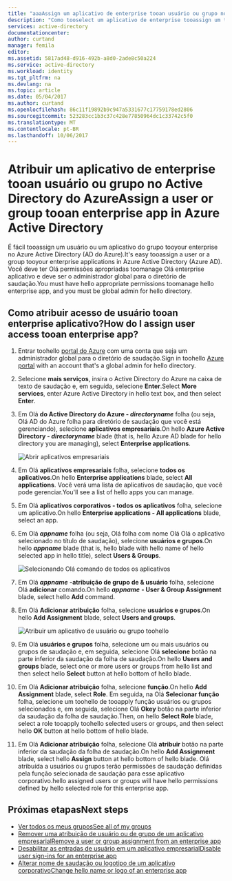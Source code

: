 ```yaml
---
title: "aaaAssign um aplicativo de enterprise tooan usuário ou grupo no Active Directory do Azure | Microsoft Docs"
description: "Como tooselect um aplicativo de enterprise tooassign um tooit de usuário ou grupo no Active Directory do Azure"
services: active-directory
documentationcenter: 
author: curtand
manager: femila
editor: 
ms.assetid: 5817ad48-d916-492b-a8d0-2ade8c50a224
ms.service: active-directory
ms.workload: identity
ms.tgt_pltfrm: na
ms.devlang: na
ms.topic: article
ms.date: 05/04/2017
ms.author: curtand
ms.openlocfilehash: 86c11f19892b9c947a5331677c17759178ed2806
ms.sourcegitcommit: 523283cc1b3c37c428e77850964dc1c33742c5f0
ms.translationtype: MT
ms.contentlocale: pt-BR
ms.lasthandoff: 10/06/2017
---
```

# <a name="assign-a-user-or-group-tooan-enterprise-app-in-azure-active-directory"></a><span data-ttu-id="5bd36-103">Atribuir um aplicativo de enterprise tooan usuário ou grupo no Active Directory do Azure</span><span class="sxs-lookup"><span data-stu-id="5bd36-103">Assign a user or group tooan enterprise app in Azure Active Directory</span></span>
<span data-ttu-id="5bd36-104">É fácil tooassign um usuário ou um aplicativo do grupo tooyour enterprise no Azure Active Directory (AD do Azure).</span><span class="sxs-lookup"><span data-stu-id="5bd36-104">It's easy tooassign a user or a group tooyour enterprise applications in Azure Active Directory (Azure AD).</span></span> <span data-ttu-id="5bd36-105">Você deve ter Olá permissões apropriadas toomanage Olá enterprise aplicativo e deve ser o administrador global para o diretório de saudação.</span><span class="sxs-lookup"><span data-stu-id="5bd36-105">You must have hello appropriate permissions toomanage hello enterprise app, and you must be global admin for hello directory.</span></span>

## <a name="how-do-i-assign-user-access-tooan-enterprise-app"></a><span data-ttu-id="5bd36-106">Como atribuir acesso de usuário tooan enterprise aplicativo?</span><span class="sxs-lookup"><span data-stu-id="5bd36-106">How do I assign user access tooan enterprise app?</span></span>
1. <span data-ttu-id="5bd36-107">Entrar toohello [portal do Azure](https://portal.azure.com) com uma conta que seja um administrador global para o diretório de saudação.</span><span class="sxs-lookup"><span data-stu-id="5bd36-107">Sign in toohello [Azure portal](https://portal.azure.com) with an account that's a global admin for hello directory.</span></span>
2. <span data-ttu-id="5bd36-108">Selecione **mais serviços**, insira o Active Directory do Azure na caixa de texto de saudação e, em seguida, selecione **Enter**.</span><span class="sxs-lookup"><span data-stu-id="5bd36-108">Select **More services**, enter Azure Active Directory in hello text box, and then select **Enter**.</span></span>
3. <span data-ttu-id="5bd36-109">Em Olá **do Active Directory do Azure - *directoryname***  folha (ou seja, Olá AD do Azure folha para diretório de saudação que você está gerenciando), selecione **aplicativos empresariais**.</span><span class="sxs-lookup"><span data-stu-id="5bd36-109">On hello **Azure Active Directory - *directoryname*** blade (that is, hello Azure AD blade for hello directory you are managing), select **Enterprise applications**.</span></span>

    ![Abrir aplicativos empresariais](./media/active-directory-coreapps-assign-user-azure-portal/open-enterprise-apps.png)
4. <span data-ttu-id="5bd36-111">Em Olá **aplicativos empresariais** folha, selecione **todos os aplicativos**.</span><span class="sxs-lookup"><span data-stu-id="5bd36-111">On hello **Enterprise applications** blade, select **All applications**.</span></span> <span data-ttu-id="5bd36-112">Você verá uma lista de aplicativos de saudação, que você pode gerenciar.</span><span class="sxs-lookup"><span data-stu-id="5bd36-112">You'll see a list of hello apps you can manage.</span></span>
5. <span data-ttu-id="5bd36-113">Em Olá **aplicativos corporativos - todos os aplicativos** folha, selecione um aplicativo.</span><span class="sxs-lookup"><span data-stu-id="5bd36-113">On hello **Enterprise applications - All applications** blade, select an app.</span></span>
6. <span data-ttu-id="5bd36-114">Em Olá ***appname*** folha (ou seja, Olá folha com nome Olá Olá o aplicativo selecionado no título de saudação), selecione **usuários e grupos**.</span><span class="sxs-lookup"><span data-stu-id="5bd36-114">On hello ***appname*** blade (that is, hello blade with hello name of hello selected app in hello title), select **Users & Groups**.</span></span>

    ![Selecionando Olá comando de todos os aplicativos](./media/active-directory-coreapps-assign-user-azure-portal/select-app-users.png)
7. <span data-ttu-id="5bd36-116">Em Olá ***appname*** **-atribuição de grupo de & usuário** folha, selecione Olá **adicionar** comando.</span><span class="sxs-lookup"><span data-stu-id="5bd36-116">On hello ***appname*** **- User & Group Assignment** blade, select hello **Add** command.</span></span>
8. <span data-ttu-id="5bd36-117">Em Olá **Adicionar atribuição** folha, selecione **usuários e grupos**.</span><span class="sxs-lookup"><span data-stu-id="5bd36-117">On hello **Add Assignment** blade, select **Users and groups**.</span></span>

    ![Atribuir um aplicativo de usuário ou grupo toohello](./media/active-directory-coreapps-assign-user-azure-portal/assign-users.png)
9. <span data-ttu-id="5bd36-119">Em Olá **usuários e grupos** folha, selecione um ou mais usuários ou grupos de saudação e, em seguida, selecione Olá **selecione** botão na parte inferior da saudação da folha de saudação.</span><span class="sxs-lookup"><span data-stu-id="5bd36-119">On hello **Users and groups** blade, select one or more users or groups from hello list and then select hello **Select** button at hello bottom of hello blade.</span></span>
10. <span data-ttu-id="5bd36-120">Em Olá **Adicionar atribuição** folha, selecione **função**.</span><span class="sxs-lookup"><span data-stu-id="5bd36-120">On hello **Add Assignment** blade, select **Role**.</span></span> <span data-ttu-id="5bd36-121">Em seguida, na Olá **Selecionar função** folha, selecione um toohello de tooapply função usuários ou grupos selecionados e, em seguida, selecione Olá **Okey** botão na parte inferior da saudação da folha de saudação.</span><span class="sxs-lookup"><span data-stu-id="5bd36-121">Then, on hello **Select Role** blade, select a role tooapply toohello selected users or groups, and then select hello **OK** button at hello bottom of hello blade.</span></span>
11. <span data-ttu-id="5bd36-122">Em Olá **Adicionar atribuição** folha, selecione Olá **atribuir** botão na parte inferior da saudação da folha de saudação.</span><span class="sxs-lookup"><span data-stu-id="5bd36-122">On hello **Add Assignment** blade, select hello **Assign** button at hello bottom of hello blade.</span></span> <span data-ttu-id="5bd36-123">Olá atribuída a usuários ou grupos terão permissões de saudação definidas pela função selecionada de saudação para esse aplicativo corporativo.</span><span class="sxs-lookup"><span data-stu-id="5bd36-123">hello assigned users or groups will have hello permissions defined by hello selected role for this enterprise app.</span></span>

## <a name="next-steps"></a><span data-ttu-id="5bd36-124">Próximas etapas</span><span class="sxs-lookup"><span data-stu-id="5bd36-124">Next steps</span></span>
* [<span data-ttu-id="5bd36-125">Ver todos os meus grupos</span><span class="sxs-lookup"><span data-stu-id="5bd36-125">See all of my groups</span></span>](active-directory-groups-view-azure-portal.md)
* [<span data-ttu-id="5bd36-126">Remover uma atribuição de usuário ou de grupo de um aplicativo empresarial</span><span class="sxs-lookup"><span data-stu-id="5bd36-126">Remove a user or group assignment from an enterprise app</span></span>](active-directory-coreapps-remove-assignment-azure-portal.md)
* [<span data-ttu-id="5bd36-127">Desabilitar as entradas de usuário em um aplicativo empresarial</span><span class="sxs-lookup"><span data-stu-id="5bd36-127">Disable user sign-ins for an enterprise app</span></span>](active-directory-coreapps-disable-app-azure-portal.md)
* [<span data-ttu-id="5bd36-128">Alterar nome de saudação ou logotipo de um aplicativo corporativo</span><span class="sxs-lookup"><span data-stu-id="5bd36-128">Change hello name or logo of an enterprise app</span></span>](active-directory-coreapps-change-app-logo-user-azure-portal.md)
